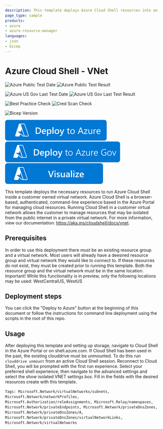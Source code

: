 ```yaml
---
description: This template deploys Azure Cloud Shell resources into an Azure virtual network.
page_type: sample
products:
- azure
- azure-resource-manager
languages:
- json
- bicep
---
```

# Azure Cloud Shell - VNet

![Azure Public Test Date](https://azurequickstartsservice.blob.core.windows.net/badges/demos/cloud-shell-vnet/PublicLastTestDate.svg)
![Azure Public Test Result](https://azurequickstartsservice.blob.core.windows.net/badges/demos/cloud-shell-vnet/PublicDeployment.svg)

![Azure US Gov Last Test Date](https://azurequickstartsservice.blob.core.windows.net/badges/demos/cloud-shell-vnet/FairfaxLastTestDate.svg)
![Azure US Gov Last Test Result](https://azurequickstartsservice.blob.core.windows.net/badges/demos/cloud-shell-vnet/FairfaxDeployment.svg)

![Best Practice Check](https://azurequickstartsservice.blob.core.windows.net/badges/demos/cloud-shell-vnet/BestPracticeResult.svg)
![Cred Scan Check](https://azurequickstartsservice.blob.core.windows.net/badges/demos/cloud-shell-vnet/CredScanResult.svg)

![Bicep Version](https://azurequickstartsservice.blob.core.windows.net/badges/demos/cloud-shell-vnet/BicepVersion.svg)

[![Deploy To Azure](https://raw.githubusercontent.com/Azure/azure-quickstart-templates/master/1-CONTRIBUTION-GUIDE/images/deploytoazure.svg?sanitize=true)](https://portal.azure.com/#create/Microsoft.Template/uri/https%3A%2F%2Fraw.githubusercontent.com%2FAzure%2Fazure-quickstart-templates%2Fmaster%2Fdemos%2Fcloud-shell-vnet%2Fazuredeploy.json)
[![Deploy To Azure US Gov](https://raw.githubusercontent.com/Azure/azure-quickstart-templates/master/1-CONTRIBUTION-GUIDE/images/deploytoazuregov.svg?sanitize=true)](https://portal.azure.us/#create/Microsoft.Template/uri/https%3A%2F%2Fraw.githubusercontent.com%2FAzure%2Fazure-quickstart-templates%2Fmaster%2Fdemos%2Fcloud-shell-vnet%2Fazuredeploy.json)
[![Visualize](https://raw.githubusercontent.com/Azure/azure-quickstart-templates/master/1-CONTRIBUTION-GUIDE/images/visualizebutton.svg?sanitize=true)](http://armviz.io/#/?load=https%3A%2F%2Fraw.githubusercontent.com%2FAzure%2Fazure-quickstart-templates%2Fmaster%2Fdemos%2Fcloud-shell-vnet%2Fazuredeploy.json)

This template deploys the necessary resources to run Azure Cloud Shell inside a customer owned virtual network. Azure Cloud Shell is a browser-based, authenticated, command-line experience based in the Azure Portal for managing cloud resources. Running Cloud Shell in a customer virtual network allows the customer to manage resources that may be isolated from the public internet in a private virtual network. For more information, view our documentation: https://aka.ms/cloudshell/docs/vnet.

## Prerequisites

In order to use this deployment there must be an existing resource group and a virtual network. Most users will already have a deesired resource group and virtual network they would like to connect to. If these resources do not exist, they must be created prior to running this template. Both the resource group and the virtual network must be in the same location.
Important! While this functionality is in preview, only the following locations may be used: WestCentralUS, WestUS

## Deployment steps

You can click the "Deploy to Azure" button at the beginning of this document or follow the instructions for command line deployment using the scripts in the root of this repo.

## Usage

After deploying this template and setting up storage, navigate to Cloud Shell in the Azure Portal or on shell.azure.com.
If Cloud Shell has been used in the past, the existing clouddrive must be unmounted. To do this run `clouddrive unmount` from an active Cloud Shell session.
Reconnect to Cloud Shell, you will be prompted with the first run experience. Select your preferred shell experience, then navigate to the advanced settings and select the show isolated VNET settings box. Fill in the fields with the desired resources create with this template.

`Tags: Microsoft.Network/virtualNetworks/subnets, Microsoft.Network/networkProfiles, Microsoft.Authorization/roleAssignments, Microsoft.Relay/namespaces, Microsoft.Network/privateEndpoints, Microsoft.Network/privateDnsZones, Microsoft.Network/privateDnsZones/A, Microsoft.Network/privateDnsZones/virtualNetworkLinks, Microsoft.Network/virtualNetworks`
